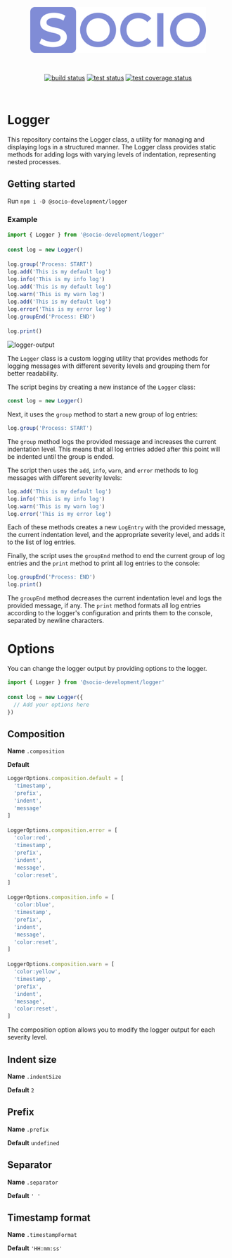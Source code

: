 <p align="center">
<a href="https://github.com/Socio-Development/logger">
  <img src="https://raw.githubusercontent.com/Socio-Development/generator/66b1ed38bb1f886c5250e69edf8885b3c4656971/docs/assets/socio-full.svg" alt="Socio logo" width="400px">
</a>
</p>
<br />
<p align="center">
  <a href="https://github.com/Socio-Development/logger/actions/workflows/build-status.yml"><img src="https://github.com/Socio-Development/logger/actions/workflows/build-status.yml/badge.svg?branch=main" alt="build status"></a>
  <a href="https://github.com/Socio-Development/logger/actions/workflows/test-status.yml"><img src="https://github.com/Socio-Development/logger/actions/workflows/test-status.yml/badge.svg?branch=main" alt="test status"></a>
  <a href="https://github.com/Socio-Development/logger/actions/workflows/coverage-status.yml"><img src="https://github.com/Socio-Development/logger/actions/workflows/coverage-status.yml/badge.svg?branch=main" alt="test coverage status"></a>
</p>
<br />

# Logger

This repository contains the Logger class, a utility for managing and displaying logs in a structured manner. The Logger class provides static methods for adding logs with varying levels of indentation, representing nested processes.

## Getting started

Run `npm i -D @socio-development/logger`

### Example

```ts
import { Logger } from '@socio-development/logger'

const log = new Logger()

log.group('Process: START')
log.add('This is my default log')
log.info('This is my info log')
log.add('This is my default log')
log.warn('This is my warn log')
log.add('This is my default log')
log.error('This is my error log')
log.groupEnd('Process: END')

log.print()
```

<img width="420" alt="logger-output" src="https://github.com/Socio-Development/logger/assets/74550679/b54a1756-df17-425c-9c27-68d7bc584c4a">


The `Logger` class is a custom logging utility that provides methods for logging messages with different severity levels and grouping them for better readability.

The script begins by creating a new instance of the `Logger` class:

```ts
const log = new Logger()
```

Next, it uses the `group` method to start a new group of log entries:

```ts
log.group('Process: START')
```

The `group` method logs the provided message and increases the current indentation level. This means that all log entries added after this point will be indented until the group is ended.

The script then uses the `add`, `info`, `warn`, and `error` methods to log messages with different severity levels:

```ts
log.add('This is my default log')
log.info('This is my info log')
log.warn('This is my warn log')
log.error('This is my error log')
```

Each of these methods creates a new `LogEntry` with the provided message, the current indentation level, and the appropriate severity level, and adds it to the list of log entries.

Finally, the script uses the `groupEnd` method to end the current group of log entries and the `print` method to print all log entries to the console:

```ts
log.groupEnd('Process: END')
log.print()
```

The `groupEnd` method decreases the current indentation level and logs the provided message, if any. The `print` method formats all log entries according to the logger's configuration and prints them to the console, separated by newline characters.

# Options

You can change the logger output by providing options to the logger.

```ts
import { Logger } from '@socio-development/logger'

const log = new Logger({
  // Add your options here
})
```

## Composition

**Name** `.composition`

**Default**
```ts
LoggerOptions.composition.default = [
  'timestamp',
  'prefix',
  'indent',
  'message'
]

LoggerOptions.composition.error = [
  'color:red',
  'timestamp',
  'prefix',
  'indent',
  'message',
  'color:reset',
]

LoggerOptions.composition.info = [
  'color:blue',
  'timestamp',
  'prefix',
  'indent',
  'message',
  'color:reset',
]

LoggerOptions.composition.warn = [
  'color:yellow',
  'timestamp',
  'prefix',
  'indent',
  'message',
  'color:reset',
]
```

The composition option allows you to modify the logger output for each severity level.

## Indent size

**Name** `.indentSize`

**Default** `2`

## Prefix

**Name** `.prefix`

**Default** `undefined`

## Separator

**Name** `.separator`

**Default** `' '`

## Timestamp format

**Name** `.timestampFormat`

**Default** `'HH:mm:ss'`

